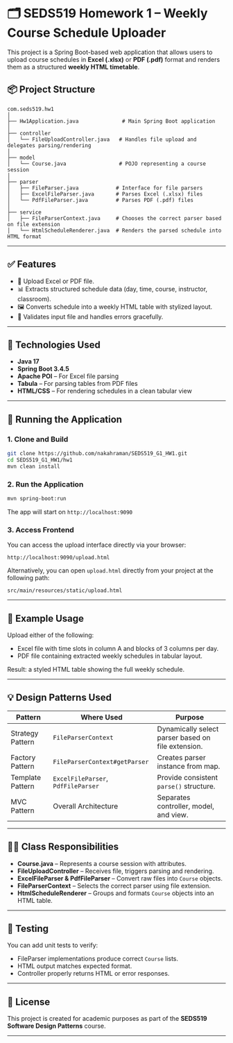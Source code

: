 # 🗂️ SEDS519 Homework 1 – Weekly Course Schedule Uploader

This project is a Spring Boot-based web application that allows users to upload course schedules in **Excel (.xlsx)** or **PDF (.pdf)** format and renders them as a structured **weekly HTML timetable**.

## 📦 Project Structure

```
com.seds519.hw1
│
├── Hw1Application.java              # Main Spring Boot application
│
├── controller
│   └── FileUploadController.java   # Handles file upload and delegates parsing/rendering
│
├── model
│   └── Course.java                 # POJO representing a course session
│
├── parser
│   ├── FileParser.java            # Interface for file parsers
│   ├── ExcelFileParser.java       # Parses Excel (.xlsx) files
│   └── PdfFileParser.java         # Parses PDF (.pdf) files
│
├── service
│   ├── FileParserContext.java     # Chooses the correct parser based on file extension
│   └── HtmlScheduleRenderer.java  # Renders the parsed schedule into HTML format
```

---

## ✅ Features
- 📁 Upload Excel or PDF file.
- 📊 Extracts structured schedule data (day, time, course, instructor, classroom).
- 🖼️ Converts schedule into a weekly HTML table with stylized layout.
- 🚫 Validates input file and handles errors gracefully.

---

## 🔧 Technologies Used
- **Java 17**
- **Spring Boot 3.4.5**
- **Apache POI** – For Excel file parsing
- **Tabula** – For parsing tables from PDF files
- **HTML/CSS** – For rendering schedules in a clean tabular view

---

## 🚀 Running the Application

### 1. Clone and Build
```bash
git clone https://github.com/nakahraman/SEDS519_G1_HW1.git
cd SEDS519_G1_HW1/hw1
mvn clean install
```

### 2. Run the Application
```bash
mvn spring-boot:run
```
The app will start on `http://localhost:9090`

### 3. Access Frontend
You can access the upload interface directly via your browser:
```
http://localhost:9090/upload.html
```
Alternatively, you can open `upload.html` directly from your project at the following path:
```
src/main/resources/static/upload.html
```
---


## 📝 Example Usage
Upload either of the following:
- Excel file with time slots in column A and blocks of 3 columns per day.
- PDF file containing extracted weekly schedules in tabular layout.

Result: a styled HTML table showing the full weekly schedule.

---

## 💡 Design Patterns Used

| Pattern          | Where Used                         | Purpose                                            |
|------------------|------------------------------------|----------------------------------------------------|
| Strategy Pattern | `FileParserContext`                | Dynamically select parser based on file extension. |
| Factory Pattern  | `FileParserContext#getParser`      | Creates parser instance from map.                  |
| Template Pattern | `ExcelFileParser`, `PdfFileParser` | Provide consistent `parse()` structure.            |
| MVC Pattern      | Overall Architecture               | Separates controller, model, and view.             |

---

## 👨‍🏫 Class Responsibilities
- **Course.java** – Represents a course session with attributes.
- **FileUploadController** – Receives file, triggers parsing and rendering.
- **ExcelFileParser & PdfFileParser** – Convert raw files into `Course` objects.
- **FileParserContext** – Selects the correct parser using file extension.
- **HtmlScheduleRenderer** – Groups and formats `Course` objects into an HTML table.

---

## 🧪 Testing
You can add unit tests to verify:
- FileParser implementations produce correct `Course` lists.
- HTML output matches expected format.
- Controller properly returns HTML or error responses.

---

## 📄 License
This project is created for academic purposes as part of the **SEDS519 Software Design Patterns** course.

---

